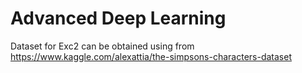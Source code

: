 # Advanced Deep Learning 

Dataset for Exc2 can be obtained using from https://www.kaggle.com/alexattia/the-simpsons-characters-dataset
